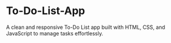 # To-Do-List-App
A clean and responsive To-Do List app built with HTML, CSS, and JavaScript to manage tasks effortlessly.
